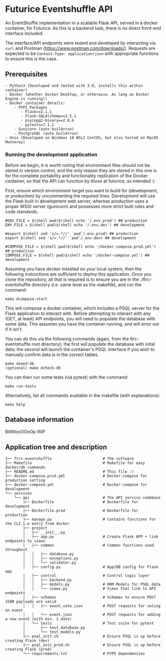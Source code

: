 # Futurice Eventshuffle API

An EventShuffle implementation in a scalable Flask API, served in a docker container, for Futurice.
As this is a backend task, there is no direct front-end interface included.

The interface/API endpoints were tested and developed by interacting via `curl` and Postman (https://www.postman.com/downloads/).
Requests are expected to be `Content-Type: application/json` with appropriate functions to ensure this is the case.

## Prerequisites

    - Python3 (Developed and tested with 3.8, installs this within container)
    - Docker (whether Docker Desktop, or otherwise. As long as Docker Engine is running!)
    - Docker container details:
        - PYPI Packages
           - Flask==2.1.1
           - Flask-SQLAlchemy==2.5.1
           - psycopg2-binary==2.8.6
           - pytest==7.1.1
        - Gunicorn (auto build+run)
        - PostgreSQL (auto build+run)
    - Unix (Developed on Windows 10 WSL2 CentOS, but also tested on MacOS Monterey)

### Running the development application

Before we begin, it is worth noting that environment files should not be stored in version control, and the only reason they are stored in this one is for the complete portability and functionality replication of the Docker container, so that the API can function by those at futurice, as intended :)

First, ensure which environment target you want to build for (development, or production) by uncommenting the required lines. Development will use the Flask built in development web server, whereas production uses a proper WSGI server (gunicorn) and possesses more strict built rules and code standards.

```
#ENV_FILE = $(shell pwd)$(shell echo '/.env.prod') ## production
ENV_FILE = $(shell pwd)$(shell echo '/.env.dev') ## development

#export $(shell sed 's/=.*//' `pwd`/.env.prod) ## production
export $(shell sed 's/=.*//' `pwd`/.env.dev) ## development

#COMPOSE_FILE = $(shell pwd)$(shell echo '/docker-compose.prod.yml') ## production
COMPOSE_FILE = $(shell pwd)$(shell echo '/docker-compose.yml') ## development

```

Assuming you have docker installed on your local system, then the following instructions are sufficient to deploy
this application. Once you clone the repository, all that is required is to ensure you are in the ./ftrc-eventshuffle directory (i.e. same level as the makefile), and run the command:

```
make dcompose-start
```

This will compose a docker container, which includes a PSQL server for the Flask application to interact with.
Before attempting to interact with any (GET, at least) API endpoints, you will need to populate the database with some data. This assumes you have the container running, and will error out if it isn't.

You can do this via the following commands (again, from the ftrc-eventshuffle root directory); the first will populate the database with inital data; the second will launch the container's PSQL interface if you wish to manually confirm data is in the correct tables.

```
make dseed-db
(optional) make dcheck-db
```

You can then run some tests (via pytest) with the command:

```
make run-tests
```

Alternatively, list all commands available in the makefile (with explanations):

```
make help
```

## Database information

BlllllllooOOoOp WIP

## Application tree and description

```
├── ftrc-eventshuffle                       # The software
├── Makefile                                # Makefile for easy docker/db commands
├── README.md                               # This file :)
├── docker-compose.prod.yml                 # Docker-compose for production setting
├── docker-compose.yml                      # Docker-compose for development
└── services                                
    └── api                                 # The API service codebase
        ├── Dockerfile                      # Dockerfile for development
        ├── Dockerfile.prod                 # Dockerfile for production
        ├── manage.py                       # Contains functions for the CLI i.e entry from docker
        ├── project
        │   ├── __init__.py
        │   ├── app.py                      # Create Flask APP + link endpoints to views
        │   ├── common                      # Common functions used throughout
        │   │   ├── database.py
        │   │   ├── exceptions.py
        │   │   └── validator.py
        │   ├── config.py                   # App/DB config for Flask app
        │   ├── control                     # Control logic layer
        │   │   ├── backend.py
        │   │   ├── models.py               # ORM Models for PSQL data
        │   │   └── views.py                # Views that link to API endpoints
        │   ├── schemas                     # Schemas to ensure POST JSON payloads are valid
        │   │   ├── event_vote.json         # POST requests for voting on event
        │   │   └── event.json              # POST requests for adding a new event (with min. 1 date)
        │   └── tests                       # Test suite for pytest
        │       ├── test_database.py
        │       └── test_models.py
        ├── psql_init.sh                    # Ensure PSQL is up before creating Flask (dev)
        ├── psql_init_prod.sh               # Ensure PSQL is up before creating Flask (prod)
        └── requirements.txt                # PYPI dependencies
```